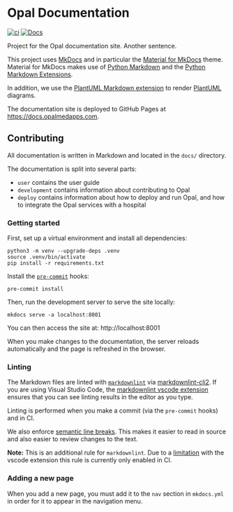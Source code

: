 # Opal Documentation

[![ci](https://github.com/opalmedapps/docs/actions/workflows/ci.yml/badge.svg)](https://github.com/opalmedapps/docs/actions/workflows/ci.yml) [![Docs](https://img.shields.io/badge/docs-available-brightgreen.svg)](https://docs.opalmedapps.com)

Project for the Opal documentation site. Another sentence.

This project uses [MkDocs](https://www.mkdocs.org) and in particular the [Material for MkDocs](https://squidfunk.github.io/mkdocs-material/) theme.
Material for MkDocs makes use of [Python Markdown](https://python-markdown.github.io/) and the [Python Markdown Extensions](https://facelessuser.github.io/pymdown-extensions/).

In addition, we use the [PlantUML Markdown extension](https://github.com/mikitex70/plantuml-markdown) to render [PlantUML](https://plantuml.com) diagrams.

The documentation site is deployed to GitHub Pages at https://docs.opalmedapps.com.

## Contributing

All documentation is written in Markdown and located in the `docs/` directory.

The documentation is split into several parts:

* `user` contains the user guide
* `development` contains information about contributing to Opal
* `deploy` contains information about how to deploy and run Opal, and how to integrate the Opal services with a hospital

### Getting started

First, set up a virtual environment and install all dependencies:

```shell
python3 -m venv --upgrade-deps .venv
source .venv/bin/activate
pip install -r requirements.txt
```

Install the [`pre-commit`](https://pre-commit.com/) hooks:

```shell
pre-commit install
```

Then, run the development server to serve the site locally:

```shell
mkdocs serve -a localhost:8001
```

You can then access the site at: http://localhost:8001

When you make changes to the documentation, the server reloads automatically and the page is refreshed in the browser.

### Linting

The Markdown files are linted with [`markdownlint`](https://github.com/DavidAnson/markdownlint) via [markdownlint-cli2](https://github.com/DavidAnson/markdownlint-cli2).
If you are using Visual Studio Code, the [markdownlint vscode extension](https://marketplace.visualstudio.com/items?itemName=DavidAnson.vscode-markdownlint) ensures that you can see linting results in the editor as you type.

Linting is performed when you make a commit (via the `pre-commit` hooks) and in CI.

We also enforce [semantic line breaks](https://sembr.org).
This makes it easier to read in source and also easier to review changes to the text.

**Note:** This is an additional rule for `markdownlint`.
    Due to a [limitation](https://github.com/DavidAnson/vscode-markdownlint/issues/336) with the vscode extension this rule is currently only enabled in CI.

### Adding a new page

When you add a new page, you must add it to the `nav` section in `mkdocs.yml` in order for it to appear in the navigation menu.
